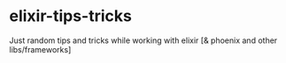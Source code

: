 # elixir-tips-tricks
Just random tips and tricks while working with elixir [&amp; phoenix and other libs/frameworks]
